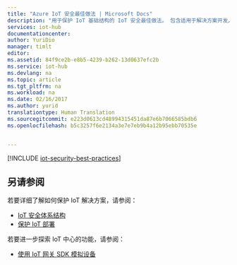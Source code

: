 ```yaml
---
title: "Azure IoT 安全最佳做法 | Microsoft Docs"
description: "用于保护 IoT 基础结构的 IoT 安全最佳做法。 包含适用于解决方案开发人员、解决方案部署人员和解决方案操作员的建议。"
services: iot-hub
documentationcenter: 
author: YuriDio
manager: timlt
editor: 
ms.assetid: 84f9ce2b-e8b5-4239-b262-13d0637efc2b
ms.service: iot-hub
ms.devlang: na
ms.topic: article
ms.tgt_pltfrm: na
ms.workload: na
ms.date: 02/16/2017
ms.author: yurid
translationtype: Human Translation
ms.sourcegitcommit: e223d0613cd48994315451da87e6b7066585bdb6
ms.openlocfilehash: b5c3257f6e2134a3e7e7eb9b4a12b95ebb70535e


---
```

[!INCLUDE [iot-security-best-practices](../../includes/iot-security-best-practices.md)]

## <a name="see-also"></a>另请参阅
若要详细了解如何保护 IoT 解决方案，请参阅：

* [IoT 安全体系结构][lnk-security-architecture]
* [保护 IoT 部署][lnk-security-deployment]

若要进一步探索 IoT 中心的功能，请参阅：

* [使用 IoT 网关 SDK 模拟设备][lnk-gateway]

[lnk-security-architecture]: iot-hub-security-architecture.md
[lnk-security-deployment]: iot-hub-security-deployment.md

[lnk-gateway]: iot-hub-linux-gateway-sdk-simulated-device.md



<!--HONumber=Dec16_HO1-->


